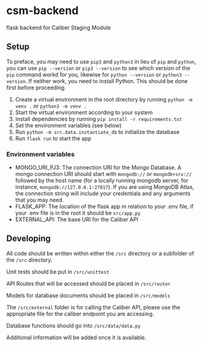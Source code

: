 # csm-backend
flask backend for Caliber Staging Module

## Setup
To preface, you may need to use `pip3` and `python3` in lieu of `pip` and `python`, you can use `pip --version` or `pip3 --version` to see which version of the `pip` command workd for you, likewise for `python --version` or `python3 --version`. If neither work, you need to install Python. This should be done first before proceeding.

1. Create a virtual environment in the root directory by running `python -m venv .` or `python3 -m venv .`
2. Start the virtual environment according to your system
3. Install dependencies by running `pip install -r requirements.txt`
4. Set the environment variables (see below)
5. Run `python -m src.data.instantiate_db` to initialize the database
6. Run `flask run` to start the app

### Environment variables
* MONGO_URI_PJ3: The connection URI for the Mongo Database. A mongo connection URI should start with `mongodb://` or `mongodb+srv://` followed by the host name (for a locally running mongodb server, for instance, `mongodb://127.0.0.1:27017`). If you are using MongoDB Atlas, the connection string will include your credentials and any arguments that you may need.
* FLASK_APP: The location of the flask app in relation to your .env file, if your .env file is in the root it should be `src/app.py`
* EXTERNAL_API: The base URI for the Caliber API

## Developing
All code should be written within either the `/src` directory or a subfolder of the `/src` directory.

Unit tests should be put in `/src/unittest`

API Routes that will be accessed should be placed in `/src/router`

Models for database documents should be placed in `/src/models`

The `/src/external` folder is for calling the Caliber API, please use the appropriate file for the caliber endpoint you are accessing.

Database functions should go into `/src/data/data.py`

Additional information will be added once it is available.
